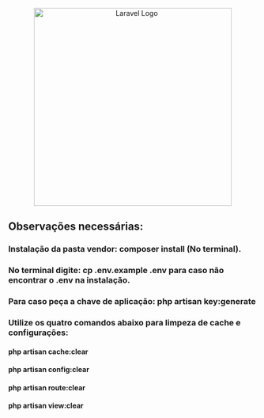 <p align="center"><a href="https://laravel.com" target="_blank"><img src="https://raw.githubusercontent.com/laravel/art/master/logo-lockup/5%20SVG/2%20CMYK/1%20Full%20Color/laravel-logolockup-cmyk-red.svg" width="400" alt="Laravel Logo"></a></p>

## Observações necessárias:
### Instalação da pasta vendor: composer install (No terminal).
### No terminal digite: cp .env.example .env para caso não encontrar o .env na instalação.
### Para caso peça a chave de aplicação: php artisan key:generate
### Utilize os quatro comandos abaixo para limpeza de cache e configurações:
#### php artisan cache:clear
#### php artisan config:clear
#### php artisan route:clear
#### php artisan view:clear

